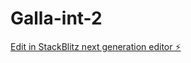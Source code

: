 # Galla-int-2

[Edit in StackBlitz next generation editor ⚡️](https://stackblitz.com/~/github.com/Kamaljeet-007/Galla-int-2)